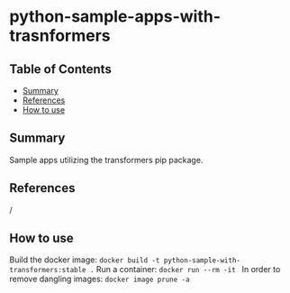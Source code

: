 # python-sample-apps-with-trasnformers


## Table of Contents

- [Summary](#summary)
- [References](#references)
- [How to use](#how-to-use)

## Summary

Sample apps utilizing the transformers pip package.

## References

/

## How to use

Build the docker image: `docker build -t python-sample-with-transformers:stable .`
Run a container: `docker run --rm -it `
In order to remove dangling images: `docker image prune -a`